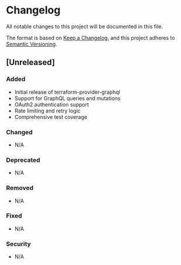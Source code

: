 # Changelog

All notable changes to this project will be documented in this file.

The format is based on [Keep a Changelog](https://keepachangelog.com/en/1.0.0/),
and this project adheres to [Semantic Versioning](https://semver.org/spec/v2.0.0.html).

## [Unreleased]

### Added
- Initial release of terraform-provider-graphql
- Support for GraphQL queries and mutations
- OAuth2 authentication support
- Rate limiting and retry logic
- Comprehensive test coverage

### Changed
- N/A

### Deprecated
- N/A

### Removed
- N/A

### Fixed
- N/A

### Security
- N/A 